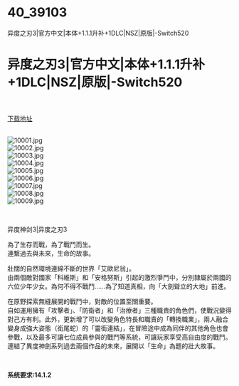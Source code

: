 # 40_39103
异度之刃3|官方中文|本体+1.1.1升补+1DLC|NSZ|原版|-Switch520
# 异度之刃3|官方中文|本体+1.1.1升补+1DLC|NSZ|原版|-Switch520
 <br/></br>
[下载地址](https://www.switch520.cc/article/39103 "下载地址")
<br/></br>

<p><img title="10001.jpg" src="https://www.switch520.cc/muke_img/2022_07_23_a664f8f4ff964.jpg" alt="10001.jpg"><br>
<img title="10002.jpg" src="https://www.switch520.cc/muke_img/2022_07_23_88603c1876e8f.jpg" alt="10002.jpg"><br>
<img title="10003.jpg" src="https://www.switch520.cc/muke_img/2022_07_23_d976a3da10704.jpg" alt="10003.jpg"><br>
<img title="10004.jpg" src="https://www.switch520.cc/muke_img/2022_07_23_d245933e704bd.jpg" alt="10004.jpg"><br>
<img title="10005.jpg" src="https://www.switch520.cc/muke_img/2022_07_23_95b6e54c8ed2e.jpg" alt="10005.jpg"><br>
<img title="10006.jpg" src="https://www.switch520.cc/muke_img/2022_07_23_5ebd0656e782a.jpg" alt="10006.jpg"><br>
<img title="10007.jpg" src="https://www.switch520.cc/muke_img/2022_07_23_73a7d4612bdd2.jpg" alt="10007.jpg"><br>
<img title="10008.jpg" src="https://www.switch520.cc/muke_img/2022_07_23_c42ef2849d81b.jpg" alt="10008.jpg"><br>
<img title="10009.jpg" src="https://www.switch520.cc/muke_img/2022_07_23_591c9070ba722.jpg" alt="10009.jpg"></p>
<p>&nbsp;</p>
<p>异度神剑3|异度之刃3</p>
<p>為了生存而戰，為了戰鬥而生。<br>
連繫過去與未來，生命的故事。</p>
<p>壯闊的自然環境連綿不斷的世界「艾歐尼翁」。<br>
由兩個敵對國家「科維斯」和「安格努斯」引起的激烈爭鬥中，分別隸屬於兩國的六位少年少女。為何不得不戰鬥……為了知道真相，向「大劍聳立的大地」前進。</p>
<p>在原野探索無縫展開的戰鬥中，對敵的位置至關重要。<br>
自如運用擁有「攻擊者」、「防衛者」和「治療者」三種職責的角色們，使戰況變得對己方有利。此外，更新增了可以改變角色特長和職責的「轉換職業」，兩人融合變身成強大姿態（銜尾蛇）的「靈銜連結」，在冒險途中成為同伴的其他角色也會參戰，以及最多可讓七位成員參與的戰鬥等系統，可讓玩家享受高自由度的戰鬥。<br>
連結了異度神劍系列過去兩個作品的未來，展開以「生命」為題的壯大故事。</p>
<p>&nbsp;</p>
<p><strong>系统要求:14.1.2</strong></p>


